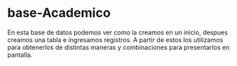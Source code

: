 # base-Academico

En esta base de datos podemos ver como la creamos en un inicio, despues creamos una tabla e ingresamos registros.
A partir de estos los utilizamos para obtenerlos de distintas maneras y combinaciones para presentarlos en pantalla.
